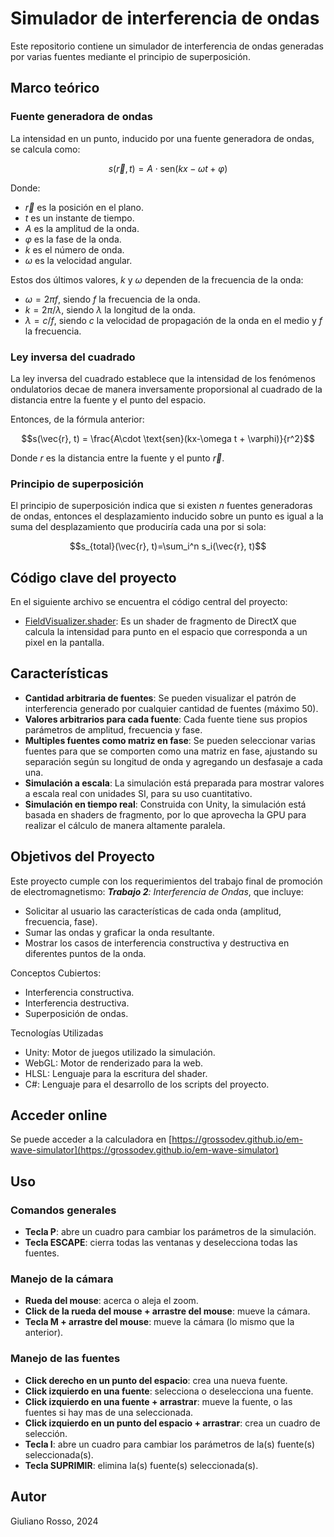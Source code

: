 # Simulador de interferencia de ondas

Este repositorio contiene un simulador de interferencia de ondas generadas por varias fuentes mediante el principio de superposición.

## Marco teórico

### Fuente generadora de ondas

La intensidad en un punto, inducido por una fuente generadora de ondas, se calcula como:

$$s(\vec{r}, t) = A\cdot \text{sen}(kx-\omega t + \varphi)$$

Donde:
 - $\vec{r}$ es la posición en el plano.
 - $t$ es un instante de tiempo.
 - $A$ es la amplitud de la onda.
 - $\varphi$ es la fase de la onda.
 - $k$ es el número de onda.
 - $\omega$ es la velocidad angular.

Estos dos últimos valores, $k$ y $\omega$ dependen de la frecuencia de la onda:
 - $\omega = 2\pi f$, siendo $f$ la frecuencia de la onda.
 - $k = 2\pi / \lambda$, siendo $\lambda$ la longitud de la onda.
 - $\lambda = c / f$, siendo $c$ la velocidad de propagación de la onda en el medio y $f$ la frecuencia.

### Ley inversa del cuadrado

La ley inversa del cuadrado establece que la intensidad de los fenómenos ondulatorios decae de manera inversamente proporsional al cuadrado de la distancia entre la fuente y el punto del espacio.

Entonces, de la fórmula anterior:

$$s(\vec{r}, t) = \frac{A\cdot \text{sen}(kx-\omega t + \varphi)}{r^2}$$

Donde $r$ es la distancia entre la fuente y el punto $\vec{r}$.

### Principio de superposición

El principio de superposición indica que si existen $n$ fuentes generadoras de ondas, entonces el desplazamiento inducido sobre un punto es igual a la suma del desplazamiento que produciría cada una por si sola:

$$s_{total}(\vec{r}, t)=\sum_i^n s_i(\vec{r}, t)$$

## Código clave del proyecto

En el siguiente archivo se encuentra el código central del proyecto:

 - [FieldVisualizer.shader](src/Unity/Assets/Coordinator/Simulation/Wave/FieldVisualizer.shader): Es un shader de fragmento de DirectX que calcula la intensidad para punto en el espacio que corresponda a un pixel en la pantalla.

## Características
 - **Cantidad arbitraria de fuentes**: Se pueden visualizar el patrón de interferencia generado por cualquier cantidad de fuentes (máximo 50).
 - **Valores arbitrarios para cada fuente**: Cada fuente tiene sus propios parámetros de amplitud, frecuencia y fase.
 - **Multiples fuentes como matriz en fase**: Se pueden seleccionar varias fuentes para que se comporten como una matriz en fase, ajustando su separación según su longitud de onda y agregando un desfasaje a cada una.
 - **Simulación a escala**: La simulación está preparada para mostrar valores a escala real con unidades SI, para su uso cuantitativo.
 - **Simulación en tiempo real**: Construida con Unity, la simulación está basada en shaders de fragmento, por lo que aprovecha la GPU para realizar el cálculo de manera altamente paralela.

## Objetivos del Proyecto

Este proyecto cumple con los requerimientos del trabajo final de promoción de electromagnetismo: _**Trabajo 2**: Interferencia de Ondas_, que incluye:

 - Solicitar al usuario las características de cada onda (amplitud, frecuencia, fase).
 - Sumar las ondas y graficar la onda resultante.
 - Mostrar los casos de interferencia constructiva y destructiva en diferentes puntos de la onda.

Conceptos Cubiertos:
 - Interferencia constructiva.
 - Interferencia destructiva.
 - Superposición de ondas.

Tecnologías Utilizadas
 - Unity: Motor de juegos utilizado la simulación.
 - WebGL: Motor de renderizado para la web.
 - HLSL: Lenguaje para la escritura del shader.
 - C#: Lenguaje para el desarrollo de los scripts del proyecto.

## Acceder online

Se puede acceder a la calculadora en [https://grossodev.github.io/em-wave-simulator](https://grossodev.github.io/em-wave-simulator)

## Uso
### Comandos generales
 - **Tecla P**: abre un cuadro para cambiar los parámetros de la simulación.
 - **Tecla ESCAPE**: cierra todas las ventanas y deselecciona todas las fuentes.
### Manejo de la cámara
 - **Rueda del mouse**: acerca o aleja el zoom.
 - **Click de la rueda del mouse + arrastre del mouse**: mueve la cámara.
 - **Tecla M + arrastre del mouse**: mueve la cámara (lo mismo que la anterior).
### Manejo de las fuentes
 - **Click derecho en un punto del espacio**: crea una nueva fuente.
 - **Click izquierdo en una fuente**: selecciona o deselecciona una fuente.
 - **Click izquierdo en una fuente + arrastrar**: mueve la fuente, o las fuentes si hay mas de una seleccionada.
 - **Click izquierdo en un punto del espacio + arrastrar**: crea un cuadro de selección.
 - **Tecla I**: abre un cuadro para cambiar los parámetros de la(s) fuente(s) seleccionada(s).
 - **Tecla SUPRIMIR**: elimina la(s) fuente(s) seleccionada(s).

## Autor
Giuliano Rosso, 2024
